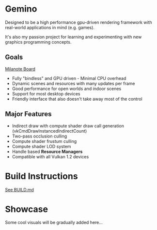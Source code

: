 # Gemino
Designed to be a high performance gpu-driven rendering framework with real-world applications in mind (e.g. games).

It's also my passion project for learning and experimenting with new graphics programming concepts.

## Goals
[Milanote Board](https://app.milanote.com/1ReR6Z14XbZ991?p=8MqaOe9BQos)

- Fully "bindless" and GPU driven - Minimal CPU overhead
- Dynamic scenes and resources with many updates per frame
- Good performance for open worlds and indoor scenes
- Support for most desktop devices
- Friendly interface that also doesn't take away most of the control

## Major Features
- Indirect draw with compute shader draw call generation (vkCmdDrawInstancedIndirectCount)
- Two-pass occlusion culling
- Compute shader frustum culling
- Compute shader LOD system
- Handle based **Resource Managers**
- Compatible with all Vulkan 1.2 devices

# Build Instructions
[See BUILD.md](BUILD.md)

# Showcase
Some cool visuals will be gradually added here...

